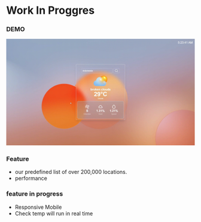 # Work In Proggres

### DEMO

<img src="public/gif/demo.gif"/>

### Feature

- our predefined list of over 200,000 locations.
- performance

### feature in progress

- Responsive Mobile
- Check temp will run in real time
